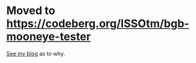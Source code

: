 # Moved to https://codeberg.org/ISSOtm/bgb-mooneye-tester

[See my blog](http://eldred.fr/blog/codeberg) as to why.
